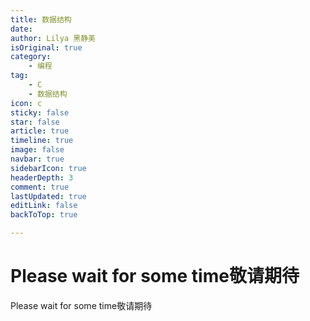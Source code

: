 ```yaml
---
title: 数据结构
date: 
author: Lilya 黑静美
isOriginal: true
category: 
    - 编程
tag:
    - C
    - 数据结构
icon: c
sticky: false
star: false
article: true
timeline: true
image: false
navbar: true
sidebarIcon: true
headerDepth: 3
comment: true
lastUpdated: true
editLink: false
backToTop: true

---
```


# Please wait for some time敬请期待



Please wait for some time敬请期待
